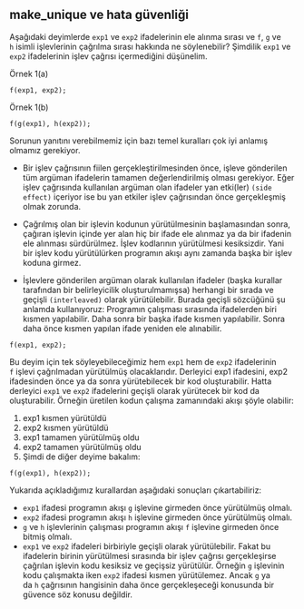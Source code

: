 ## make_unique ve hata güvenliği

Aşağıdaki deyimlerde `exp1` ve `exp2` ifadelerinin ele alınma sırası ve `f`, `g` ve `h` isimli işlevlerinin çağrılma sırası hakkında ne söylenebilir? 
Şimdilik `exp1` ve `exp2` ifadelerinin işlev çağrısı içermediğini düşünelim.

Örnek 1(a)
```
f(exp1, exp2);
```

Örnek 1(b)
```
f(g(exp1), h(exp2));
```

Sorunun yanıtını verebilmemiz için bazı temel kuralları çok iyi anlamış olmamız gerekiyor.
* Bir işlev çağrısının fiilen gerçekleştirilmesinden önce, işleve gönderilen tüm argüman ifadelerin tamamen değerlendirilmiş olması gerekiyor. 
Eğer işlev çağrısında kullanılan argüman olan ifadeler yan etki(ler) `(side effect)` içeriyor ise bu yan etkiler işlev çağrısından önce gerçekleşmiş olmak zorunda.

* Çağrılmış olan bir işlevin kodunun yürütülmesinin başlamasından sonra, çağıran işlevin içinde yer alan hiç bir ifade ele alınmaz ya da bir ifadenin ele alınması sürdürülmez. 
İşlev kodlarının yürütülmesi kesiksizdir. Yani bir işlev kodu yürütülürken programın akışı aynı zamanda başka bir işlev koduna girmez.

* İşlevlere gönderilen argüman olarak kullanılan ifadeler (başka kurallar tarafından bir belirleyicilik oluşturulmamışsa) herhangi bir sırada ve geçişli `(interleaved)` olarak yürütülebilir. 
Burada geçişli sözcüğünü şu anlamda kullanıyoruz: Programın çalışması sırasında ifadelerden biri kısmen yapılabilir. 
Daha sonra bir başka ifade kısmen yapılabilir. Sonra daha önce kısmen yapılan ifade yeniden ele alınabilir.

```
f(exp1, exp2);
```

Bu deyim için tek söyleyebileceğimiz hem `exp1` hem de `exp2` ifadelerinin `f` işlevi çağrılmadan yürütülmüş olacaklarıdır.
Derleyici exp1 ifadesini, exp2 ifadesinden önce ya da sonra yürütebilecek bir kod oluşturabilir. 
Hatta derleyici `exp1` ve `exp2` ifadelerini geçişli olarak yürütecek bir kod da oluşturabilir. Örneğin üretilen kodun çalışma zamanındaki akışı şöyle olabilir:

1. exp1 kısmen yürütüldü
2. exp2 kısmen yürütüldü 
3. exp1 tamamen yürütülmüş oldu
4. exp2 tamamen yürütülmüş oldu
5. Şimdi de diğer deyime bakalım:

```
f(g(exp1), h(exp2));
```

Yukarıda açıkladığımız kurallardan aşağıdaki sonuçları çıkartabiliriz:

* `exp1` ifadesi programın akışı `g` işlevine girmeden önce yürütülmüş olmalı.
* `exp2` ifadesi programın akışı `h` işlevine girmeden önce yürütülmüş olmalı.
* `g` ve `h` işlevlerinin çalışması programın akışı `f` işlevine girmeden önce bitmiş olmalı.
* `exp1` ve `exp2` ifadeleri birbiriyle geçişli olarak yürütülebilir. 
Fakat bu ifadelerin birinin yürütülmesi sırasında bir işlev çağrısı gerçekleşirse çağrılan işlevin kodu kesiksiz ve geçişsiz yürütülür. 
Örneğin `g` işlevinin kodu çalışmakta iken `exp2` ifadesi kısmen yürütülemez. 
Ancak `g` ya da `h` çağrısının hangisinin daha önce gerçekleşeceği konusunda bir güvence söz konusu değildir.
